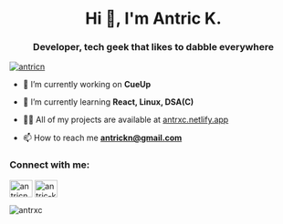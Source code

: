 <h1 align="center">Hi 👋, I'm Antric K.</h1>
<h3 align="center">Developer, tech geek that likes to dabble everywhere</h3>

<p align="left"> <a href="https://twitter.com/antricn" target="blank"><img src="https://img.shields.io/twitter/follow/antricn?logo=twitter&style=for-the-badge" alt="antricn" /></a> </p>

- 🔭 I’m currently working on **CueUp**

- 🌱 I’m currently learning **React, Linux, DSA(C)**

- 👨‍💻 All of my projects are available at [antrxc.netlify.app](antrxc.netlify.app)

- 📫 How to reach me **antrickn@gmail.com**

<h3 align="left">Connect with me:</h3>
<p align="left">
<a href="https://twitter.com/antricn" target="blank"><img align="center" src="https://raw.githubusercontent.com/rahuldkjain/github-profile-readme-generator/master/src/images/icons/Social/twitter.svg" alt="antricn" height="30" width="40" /></a>
<a href="https://linkedin.com/in/antric-k" target="blank"><img align="center" src="https://raw.githubusercontent.com/rahuldkjain/github-profile-readme-generator/master/src/images/icons/Social/linked-in-alt.svg" alt="antric-k" height="30" width="40" /></a>
</p>


<p><img align="center" src="https://github-readme-streak-stats.herokuapp.com/?user=antrxc&" alt="antrxc" /></p>
